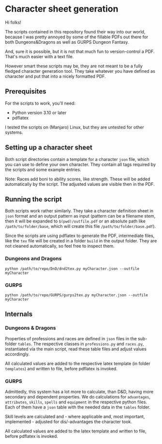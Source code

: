 Character sheet generation
============================

Hi folks!

The scripts contained in this repository found their way into our world, because I was 
pretty annoyed by some of the fillable PDFs out there for both Dungeons&Dragons as well
as GURPS Dungeon Fantasy.

And, sure it is possible, but it is not that much fun to version-control a PDF. That's 
much easier with a text file.

However smart these scripts may be, they are not meant to be a fully fledged character
generation tool. They take whatever you have defined as character and put that into a
nicely formatted PDF.

## Prerequisites

For the scripts to work, you'll need:
* Python version 3.10 or later
* pdflatex

I tested the scripts on (Manjaro) Linux, but they are untested for other systems.

## Setting up a character sheet

Both script directories contain a template for a character `json` file, which you can use
to define your own character. They contain all tags required by the scripts and some 
example entries. 

Note: Races add boni to ability scores, like strength. These will be added automatically
by the script. The adjusted values are visible then in the PDF.

## Running the script

Both scripts work rather similarly. They take a character definition sheet in `json` format
and an output pattern as input (pattern can be a filename stem, then it will be expanded 
to `$(pwd)/outfile.pdf` or an absolute path like `/path/to/folder/base`, which will create
this file `/path/to/folder/base.pdf`). 

Since the scripts are using pdflatex to generate the PDF, intermediate files, like the `tex`
file will be created in a folder `build` in the output folder. They are not cleaned 
automatically, so feel free to inspect them.

### Dungeons and Dragons

```
python /path/to/repo/DnD/dnd2tex.py myCharacter.json --outfile myCharacter 
```

### GURPS

```
python /path/to/repo/GURPS/gurps2tex.py myCharacter.json --outfile myCharacter 
```

## Internals

### Dungeons & Dragons

Properties of professions and races are defined in `json` files in the sub-folder `tables`.
The respective classes in `professions.py` and `races.py`, instantiated via the main 
script, read these table files and adjust values accordingly.  

All calculated values are added to the respective latex template (in folder `templates`) and
written to file, before pdflatex is invoked.

### GURPS

Admittedly, this system has a lot more to calculate, than D&D, having more secondary and
dependent properties. We do calculations for `advantages`, `attributes`, `skills`, `spells` 
and `equipment` in the respective python files. Each of them have a `json` table with the
needed data in the `tables` folder.

Skill levels are calculated and - where applicable and, most important, implemented - 
adjusted for dis/-advantages the character took.

All calculated values are added to the latex template and written to file, before pdflatex 
is invoked.
